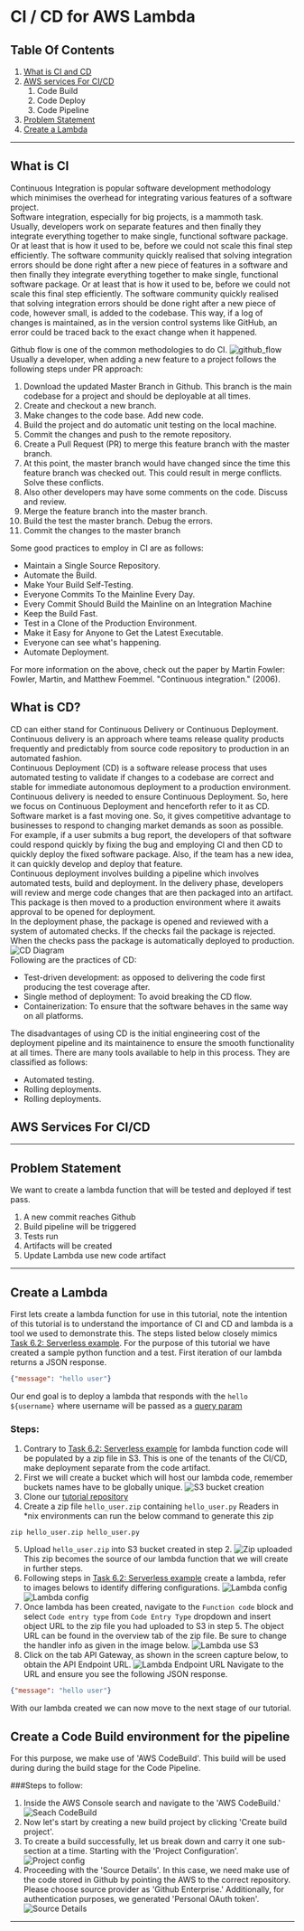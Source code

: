 # CI / CD for AWS Lambda

## Table Of Contents

1. [What is CI and CD](#what-is-ci-and-cd)
2. [AWS services For CI/CD](#aws-services-for-cicd)
    1. Code Build
    2. Code Deploy
    3. Code Pipeline
3. [Problem Statement](#problem-statement)
4. [Create a Lambda](#create-a-lambda)

***

## What is CI
Continuous Integration is popular software development methodology which minimises the overhead for integrating
various features of a software project. <br>
Software integration, especially for big projects, is a mammoth task. Usually, developers work on separate
features and then finally they integrate everything together to make single, functional software
package. Or at least that is how it used to be, before we could not scale this final step efficiently. 
The software community quickly realised that solving integration errors should be done right after a new piece of 
features in a software and then finally they integrate everything together to make single, functional software
package. Or at least that is how it used to be, before we could not scale this final step efficiently.
The software community quickly realised that solving integration errors should be done right after a new piece of
code, however small, is added to the codebase. This way, if a log of changes is maintained, as in the version
control systems like GitHub, an error could be traced back to the exact change when it happened. <br>

Github flow is one of the common methodologies to do CI.
![github_flow](github_flow.png)<br>
Usually a developer, when adding a new feature to a project follows the following steps under PR approach:
<ol>
<li>Download the updated Master Branch in Github. This branch is the main codebase for a project
and should be deployable at all times.</li>
<li>Create and checkout a new branch. </li>
<li>Make changes to the code base. Add new code. </li>
<li>Build the project and do automatic unit testing on the local machine. </li>
<li>Commit the changes and push to the remote repository. </li>
<li>Create a Pull Request (PR) to merge this feature branch with the master branch. </li>
<li>At this point, the master branch would have changed since the time this
feature branch was checked out. This could result in merge conflicts. Solve these conflicts. </li>
<li>Also other developers may have some comments on the code. Discuss and review. </li>
<li>Merge the feature branch into the master branch.</li>
<li>Build the test the master branch. Debug the errors. </li>
<li>Commit the changes to the master branch</li>
</ol>
Some good practices to employ in CI are as follows:
<ul>
<li>Maintain a Single Source Repository.</li>
<li>Automate the Build. </li>
<li>Make Your Build Self-Testing. </li>
<li>Everyone Commits To the Mainline Every Day. </li>
<li>Every Commit Should Build the Mainline on an Integration Machine</li>
<li>Keep the Build Fast. </li>
<li>Test in a Clone of the Production Environment. </li>
<li>Make it Easy for Anyone to Get the Latest Executable. </li>
<li>Everyone can see what's happening. </li>
<li>Automate Deployment. </li>
</ul>
For more information on the above, check out the paper by Martin Fowler:
Fowler, Martin, and Matthew Foemmel. "Continuous integration." (2006).

## What is CD? 
CD can either stand for Continuous Delivery or Continuous Deployment. <br>
Continuous delivery is an approach where teams release quality products 
frequently and predictably from source code repository to production in an automated fashion.<br>
Continuous Deployment (CD) is a software release process that uses automated testing to validate 
if changes to a codebase are correct and stable for immediate 
autonomous deployment to a production environment.<br>
Continuous delivery is needed to ensure Continuous Deployment. So, here we focus
on Continuous Deployment and henceforth refer to it as CD. <br>
Software market is a fast moving one. So, it gives competitive advantage to businesses
to respond to changing market demands as soon as possible. For example, 
if a user submits a bug report, the developers of that software could respond
quickly by fixing the bug and employing CI and then CD to quickly deploy the fixed
software package. Also, if the team has a new idea, it can quickly 
develop and deploy that feature. <br>
Continuous deployment involves building a pipeline which involves automated 
tests, build and deployment. 
In the delivery phase, developers will review and merge code changes that are 
then packaged into an artifact. This package is then moved to a production 
environment where it awaits approval to be opened for deployment.  
In the deployment phase, the package is opened and reviewed with a system 
of automated checks. If the checks fail the package is rejected. 
When the checks pass the package is automatically deployed to production.
![CD Diagram](cd-diagram.png)
<br>
Following are the practices of CD:
<ul>
<li>Test-driven development: as opposed to delivering the code first producing 
the test coverage after.</li>
<li>Single method of deployment: To avoid breaking the CD flow. </li>
<li>Containerization: To ensure that the software behaves in the same way 
on all platforms.</li>
</ul>
The disadvantages of using CD is the initial engineering cost of the deployment
pipeline and its maintainence to ensure the smooth functionality at all times. 
There are many tools available to help in this process. They are classified as follows:
<ul>
<li>Automated testing.</li>
<li>Rolling deployments.</li>
<li>Rolling deployments.</li>
</ul>


## AWS Services For CI/CD

***

## Problem Statement
We want to create a lambda function that will be tested and deployed if test pass.
1. A new commit reaches Github
2. Build pipeline will be triggered
3. Tests run
4. Artifacts will be created
5. Update Lambda use new code artifact

***

## Create a Lambda
First lets create a lambda function for use in this tutorial, note the intention of this tutorial is to understand the
importance of CI and CD and lambda is a tool we used to demonstrate this. The steps listed below closely mimics
[Task 6.2: Serverless example](https://github.com/CCBDA-UPC/Assignments-2020/blob/master/Lab06.md#task-62-serverless-example).
For the purpose of this tutorial we have created a sample python function and a test.
First iteration of our lambda returns a JSON response.
```json
{"message": "hello user"}
```
Our end goal is to deploy a lambda that responds with the `hello ${username}` where username will be passed as a
[query param](https://en.wikipedia.org/wiki/Query_string)

### Steps:
1. Contrary to [Task 6.2: Serverless example](https://github.com/CCBDA-UPC/Assignments-2020/blob/master/Lab06.md#task-62-serverless-example)
for lambda function code will be populated by a zip file in S3. This is one of the tenants of the CI/CD, make deployment
separate from the code artifact.
2. First we will create a bucket which will host our lambda code, remember buckets names have to be globally unique.
![S3 bucket creation](lambda-bucket_creation.png)
3. Clone our [tutorial repository](https://github.com/anantgupta04/CC-ResearchProject)
4. Create a zip file `hello_user.zip` containing `hello_user.py`
Readers in *nix environments can run the below command to generate this zip
```shell script
zip hello_user.zip hello_user.py
```
5. Upload `hello_user.zip` into S3 bucket created in step 2.
![Zip uploaded](lambda-zip_uploaded.png)
This zip becomes the source of our lambda function that we will create in further steps.
6. Following steps in [Task 6.2: Serverless example](https://github.com/CCBDA-UPC/Assignments-2020/blob/master/Lab06.md#task-62-serverless-example)
create a lambda, refer to images belows to identify differing configurations.
![Lambda config](lambda-function_config.png)
![Lambda config](lambda-api_gateway_config.png)
7. Once lambda has been created, navigate to the `Function code` block and select `Code entry type` from `Code Entry Type`
dropdown and insert object URL to the zip file you had uploaded to S3 in step 5.
The object URL can be found in the overview tab of the zip file.
Be sure to change the handler info as given in the image below.
![Lambda use S3](lambda-s3_code_load.png)
8. Click on the tab API Gateway, as shown in the screen capture below, to obtain the API Endpoint URL.
![Lambda Endpoint URL](lambda-designer.png)
Navigate to the URL and ensure you see the following JSON response.
```json
{"message": "hello user"}
```
With our lambda created we can now move to the next stage of our tutorial.

## Create a Code Build environment for the pipeline
For this purpose, we make use of 'AWS CodeBuild'. This build will be used during during the build stage for the Code Pipeline.

###Steps to follow:
1. Inside the AWS Console search and navigate to the 'AWS CodeBuild.'
![Seach CodeBuild](CodeBuild_Search.png)
2. Now let's start by creating a new build project by clicking 'Create build project'.
3. To create a build successfully, let us break down and carry it one sub-section at a time.
Starting with the 'Project Configuration'.
![Project config](CodeBuild_Project_Config.jpg)
4. Proceeding with the 'Source Details'. In this case, we need make use of the code stored in Github by pointing the AWS to the correct repository. Please choose source provider as 'Github Enterprise.' Additionally, for authentication purposes, we generated 'Personal OAuth token'.
![Source Details](CodeBuild_SourceDetails.jpg)
***